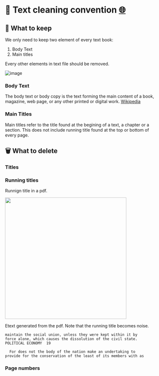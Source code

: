 # 🧹 Text cleaning convention [ 🌐](https://monlamai.github.io/Wiki/#/mt/cleaning-convention)

## 💾 What to keep
We only need to keep two element of every text book: 
1. Body Text
2. Main titles

Every other elements in text file should be removed.


![image](https://user-images.githubusercontent.com/124768143/219857180-431ab9b1-b8f4-4d14-b315-1a6fa5352816.png)

### Body Text
The body text or body copy is the text forming the main content of a book, magazine, web page, or any other printed or digital work. [Wikipedia](https://en.wikipedia.org/wiki/Body_text)

### Main Titles 
Main titles refer to the title found at the begining of a text, a chapter or a section. This does not include running title found at the top or bottom of every page.

## 🗑️ What to delete

### Titles

### Running titles 

Runnign title in a pdf.

<img src="https://user-images.githubusercontent.com/124768143/219856498-409c3076-8271-4354-9831-3bacf00f726f.png" width="400">

Etext generated from the pdf. Note that the running title becomes noise.

```
maintain the social union, unless they were kept within it by
force alone, which causes the dissolution of the civil state.
POLITICAL ECONOMY  19

  For does not the body of the nation make an undertaking to
provide for the conservation of the least of its members with as
```

### Page numbers


